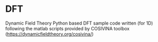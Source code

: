 # DFT
Dynamic Field Theory
Python based DFT sample code written (for 1D) following the matlab scripts provided by COSIVINA toolbox (https://dynamicfieldtheory.org/cosivina/)
